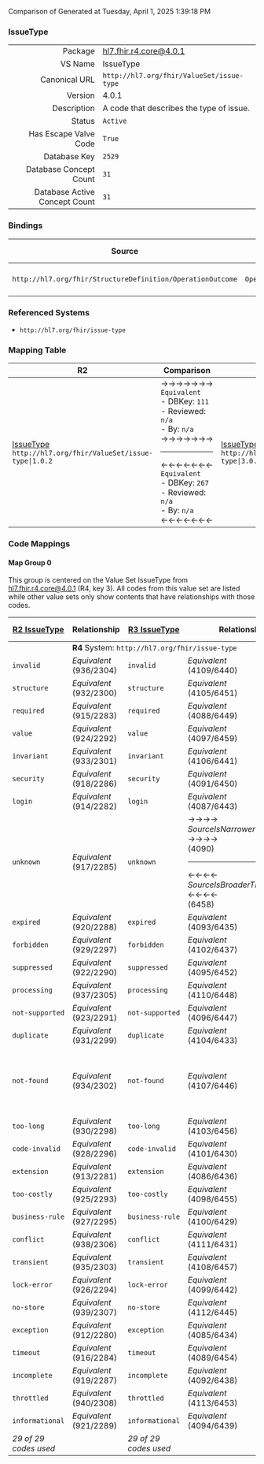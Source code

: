 Comparison of 
Generated at Tuesday, April 1, 2025 1:39:18 PM

### IssueType

|      |     |
| ---: | --- |
| Package | hl7.fhir.r4.core@4.0.1 |
| VS Name | IssueType |
| Canonical URL | `http://hl7.org/fhir/ValueSet/issue-type` |
| Version | 4.0.1 |
| Description | A code that describes the type of issue. |
| Status | `Active` |
| Has Escape Valve Code | `True` |
| Database Key | `2529` |
| Database Concept Count | `31` |
| Database Active Concept Count | `31` |
### Bindings

| Source | Element | Binding | Strength | Element Short |
| ------ | ------- | ------- | -------- | ------------- |
| `http://hl7.org/fhir/StructureDefinition/OperationOutcome` | `OperationOutcome.issue.code` | `http://hl7.org/fhir/ValueSet/issue-type\|4.0.1` | `Required` | Error or warning code |

### Referenced Systems

* `http://hl7.org/fhir/issue-type`
### Mapping Table

| R2 | Comparison | R3 | Comparison | R4 | Comparison | R4B | Comparison | R5
| --- | --- | --- | --- | --- | --- | --- | --- | ---
| [IssueType](/docs/R2/ValueSets/IssueType.md)<br/> `http://hl7.org/fhir/ValueSet/issue-type\|1.0.2` | →→→→→→→<br/>`Equivalent`<br/>- DBKey: `111`<br/>- Reviewed: `n/a`<br/>- By: `n/a`<br/>→→→→→→→<hr/>←←←←←←←<br/>`Equivalent`<br/>- DBKey: `267`<br/>- Reviewed: `n/a`<br/>- By: `n/a`<br/>←←←←←←←| [IssueType](/docs/R3/ValueSets/IssueType.md)<br/> `http://hl7.org/fhir/ValueSet/issue-type\|3.0.2` | →→→→→→→<br/>`SourceIsNarrowerThanTarget`<br/>- DBKey: `460`<br/>- Reviewed: `n/a`<br/>- By: `n/a`<br/>→→→→→→→<hr/>←←←←←←←<br/>`SourceIsBroaderThanTarget`<br/>- DBKey: `684`<br/>- Reviewed: `n/a`<br/>- By: `n/a`<br/>←←←←←←←| [IssueType](/docs/R4/ValueSets/IssueType.md)<br/> `http://hl7.org/fhir/ValueSet/issue-type\|4.0.1` | →→→→→→→<br/>`Equivalent`<br/>- DBKey: `1557`<br/>- Reviewed: `n/a`<br/>- By: `n/a`<br/>→→→→→→→<hr/>←←←←←←←<br/>`Equivalent`<br/>- DBKey: `1558`<br/>- Reviewed: `n/a`<br/>- By: `n/a`<br/>←←←←←←←| [IssueType](/docs/R4B/ValueSets/IssueType.md)<br/> `http://hl7.org/fhir/ValueSet/issue-type\|4.3.0` | →→→→→→→<br/>`SourceIsNarrowerThanTarget`<br/>- DBKey: `946`<br/>- Reviewed: `n/a`<br/>- By: `n/a`<br/>→→→→→→→<hr/>←←←←←←←<br/>`SourceIsBroaderThanTarget`<br/>- DBKey: `1207`<br/>- Reviewed: `n/a`<br/>- By: `n/a`<br/>←←←←←←←| [IssueType](/docs/R5/ValueSets/IssueType.md)<br/> `http://hl7.org/fhir/ValueSet/issue-type\|5.0.0` 

### Code Mappings


#### Map Group 0

This group is centered on the Value Set IssueType from hl7.fhir.r4.core@4.0.1 (R4, key 3).
All codes from this value set are listed while other value sets only show contents that have relationships with those codes.

| [R2 IssueType](/docs/R2/ValueSets/IssueType.md)| Relationship | [R3 IssueType](/docs/R3/ValueSets/IssueType.md)| Relationship | R4 IssueType| Relationship | [R4B IssueType](/docs/R4B/ValueSets/IssueType.md)| Relationship | [R5 IssueType](/docs/R5/ValueSets/IssueType.md)
| --- | --- | --- | --- | --- | --- | --- | --- | ---
| <td colspan="8">**R4** System: `http://hl7.org/fhir/issue-type`
| `invalid`| _Equivalent_ <br/>(936/2304)| `invalid`| _Equivalent_ <br/>(4109/6440)| **`invalid`**| _Equivalent_ <br/>(16264/16265)| `invalid`| _Equivalent_ <br/>(9142/11438)| `invalid`
| `structure`| _Equivalent_ <br/>(932/2300)| `structure`| _Equivalent_ <br/>(4105/6451)| **`structure`**| _Equivalent_ <br/>(16266/16267)| `structure`| _Equivalent_ <br/>(9137/11450)| `structure`
| `required`| _Equivalent_ <br/>(915/2283)| `required`| _Equivalent_ <br/>(4088/6449)| **`required`**| _Equivalent_ <br/>(16268/16269)| `required`| _Equivalent_ <br/>(9119/11448)| `required`
| `value`| _Equivalent_ <br/>(924/2292)| `value`| _Equivalent_ <br/>(4097/6459)| **`value`**| _Equivalent_ <br/>(16270/16271)| `value`| _Equivalent_ <br/>(9129/11459)| `value`
| `invariant`| _Equivalent_ <br/>(933/2301)| `invariant`| _Equivalent_ <br/>(4106/6441)| **`invariant`**| _Equivalent_ <br/>(16272/16273)| `invariant`| _Equivalent_ <br/>(9138/11439)| `invariant`
| `security`| _Equivalent_ <br/>(918/2286)| `security`| _Equivalent_ <br/>(4091/6450)| **`security`**| _Equivalent_ <br/>(16274/16275)| `security`| _Equivalent_ <br/>(9122/11449)| `security`
| `login`| _Equivalent_ <br/>(914/2282)| `login`| _Equivalent_ <br/>(4087/6443)| **`login`**| _Equivalent_ <br/>(16276/16277)| `login`| _Equivalent_ <br/>(9118/11442)| `login`
| `unknown`| _Equivalent_ <br/>(917/2285)| `unknown`| →→→→ _SourceIsNarrowerThanTarget_ →→→→ <br/>(4090)<hr/>←←←← _SourceIsBroaderThanTarget_ ←←←← <br/>(6458) | **`unknown`**| _Equivalent_ <br/>(16278/16279)| `unknown`| →→→→ _SourceIsNarrowerThanTarget_ →→→→ <br/>(9121)<hr/>←←←← _SourceIsBroaderThanTarget_ ←←←← <br/>(11458) | `unknown`
| `expired`| _Equivalent_ <br/>(920/2288)| `expired`| _Equivalent_ <br/>(4093/6435)| **`expired`**| _Equivalent_ <br/>(16280/16281)| `expired`| _Equivalent_ <br/>(9124/11433)| `expired`
| `forbidden`| _Equivalent_ <br/>(929/2297)| `forbidden`| _Equivalent_ <br/>(4102/6437)| **`forbidden`**| _Equivalent_ <br/>(16282/16283)| `forbidden`| _Equivalent_ <br/>(9134/11435)| `forbidden`
| `suppressed`| _Equivalent_ <br/>(922/2290)| `suppressed`| _Equivalent_ <br/>(4095/6452)| **`suppressed`**| _Equivalent_ <br/>(16284/16285)| `suppressed`| _Equivalent_ <br/>(9126/11452)| `suppressed`
| `processing`| _Equivalent_ <br/>(937/2305)| `processing`| _Equivalent_ <br/>(4110/6448)| **`processing`**| _Equivalent_ <br/>(16286/16287)| `processing`| _Equivalent_ <br/>(9143/11447)| `processing`
| `not-supported`| _Equivalent_ <br/>(923/2291)| `not-supported`| _Equivalent_ <br/>(4096/6447)| **`not-supported`**| _Equivalent_ <br/>(16288/16289)| `not-supported`| _Equivalent_ <br/>(9127/11446)| `not-supported`
| `duplicate`| _Equivalent_ <br/>(931/2299)| `duplicate`| _Equivalent_ <br/>(4104/6433)| **`duplicate`**| _Equivalent_ <br/>(16290/16291)| `duplicate`| _Equivalent_ <br/>(9136/11431)| `duplicate`
| | | | | **`multiple-matches`**| _Equivalent_ <br/>(16292/16293)| `multiple-matches`| _Equivalent_ <br/>(9128/11443)| `multiple-matches`
| `not-found`| _Equivalent_ <br/>(934/2302)| `not-found`| _Equivalent_ <br/>(4107/6446)| **`not-found`**| _Equivalent_ <br/>(16294/16295)| `not-found`| _Equivalent_ <br/>(9139/11445)| `not-found`
| | | | | **`deleted`**| _Equivalent_ <br/>(16296/16297)| `deleted`| _Equivalent_ <br/>(9140/11430)| `deleted`
| `too-long`| _Equivalent_ <br/>(930/2298)| `too-long`| _Equivalent_ <br/>(4103/6456)| **`too-long`**| _Equivalent_ <br/>(16298/16299)| `too-long`| _Equivalent_ <br/>(9135/11456)| `too-long`
| `code-invalid`| _Equivalent_ <br/>(928/2296)| `code-invalid`| _Equivalent_ <br/>(4101/6430)| **`code-invalid`**| _Equivalent_ <br/>(16300/16301)| `code-invalid`| _Equivalent_ <br/>(9133/11428)| `code-invalid`
| `extension`| _Equivalent_ <br/>(913/2281)| `extension`| _Equivalent_ <br/>(4086/6436)| **`extension`**| _Equivalent_ <br/>(16302/16303)| `extension`| _Equivalent_ <br/>(9117/11434)| `extension`
| `too-costly`| _Equivalent_ <br/>(925/2293)| `too-costly`| _Equivalent_ <br/>(4098/6455)| **`too-costly`**| _Equivalent_ <br/>(16304/16305)| `too-costly`| _Equivalent_ <br/>(9130/11455)| `too-costly`
| `business-rule`| _Equivalent_ <br/>(927/2295)| `business-rule`| _Equivalent_ <br/>(4100/6429)| **`business-rule`**| _Equivalent_ <br/>(16306/16307)| `business-rule`| _Equivalent_ <br/>(9132/11427)| `business-rule`
| `conflict`| _Equivalent_ <br/>(938/2306)| `conflict`| _Equivalent_ <br/>(4111/6431)| **`conflict`**| _Equivalent_ <br/>(16308/16309)| `conflict`| _Equivalent_ <br/>(9144/11429)| `conflict`
| `transient`| _Equivalent_ <br/>(935/2303)| `transient`| _Equivalent_ <br/>(4108/6457)| **`transient`**| _Equivalent_ <br/>(16310/16311)| `transient`| _Equivalent_ <br/>(9141/11457)| `transient`
| `lock-error`| _Equivalent_ <br/>(926/2294)| `lock-error`| _Equivalent_ <br/>(4099/6442)| **`lock-error`**| _Equivalent_ <br/>(16312/16313)| `lock-error`| _Equivalent_ <br/>(9131/11441)| `lock-error`
| `no-store`| _Equivalent_ <br/>(939/2307)| `no-store`| _Equivalent_ <br/>(4112/6445)| **`no-store`**| _Equivalent_ <br/>(16314/16315)| `no-store`| _Equivalent_ <br/>(9145/11444)| `no-store`
| `exception`| _Equivalent_ <br/>(912/2280)| `exception`| _Equivalent_ <br/>(4085/6434)| **`exception`**| _Equivalent_ <br/>(16316/16317)| `exception`| _Equivalent_ <br/>(9116/11432)| `exception`
| `timeout`| _Equivalent_ <br/>(916/2284)| `timeout`| _Equivalent_ <br/>(4089/6454)| **`timeout`**| _Equivalent_ <br/>(16318/16319)| `timeout`| _Equivalent_ <br/>(9120/11454)| `timeout`
| `incomplete`| _Equivalent_ <br/>(919/2287)| `incomplete`| _Equivalent_ <br/>(4092/6438)| **`incomplete`**| _Equivalent_ <br/>(16320/16321)| `incomplete`| _Equivalent_ <br/>(9123/11436)| `incomplete`
| `throttled`| _Equivalent_ <br/>(940/2308)| `throttled`| _Equivalent_ <br/>(4113/6453)| **`throttled`**| _Equivalent_ <br/>(16322/16323)| `throttled`| _Equivalent_ <br/>(9146/11453)| `throttled`
| `informational`| _Equivalent_ <br/>(921/2289)| `informational`| _Equivalent_ <br/>(4094/6439)| **`informational`**| _Equivalent_ <br/>(16324/16325)| `informational`| _Equivalent_ <br/>(9125/11437)| `informational`
| *29 of 29 codes used* | | *29 of 29 codes used* | | *31 of 31 codes used* | | *31 of 31 codes used* | | *31 of 33 codes used* 

